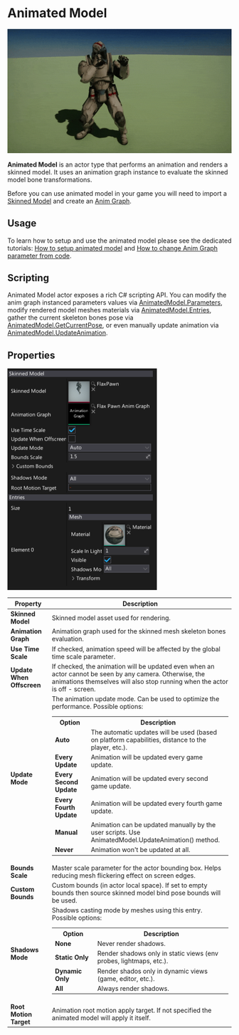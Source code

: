 # Animated Model

![Animated Model](media/animated-model.gif)

**Animated Model** is an actor type that performs an animation and renders a skinned model.
It uses an animation graph instance to evaluate the skinned model bone transformations.

Before you can use animated model in your game you will need to import a [Skinned Model](skinned-model/index.md) and create an [Anim Graph](anim-graph/index.md).

## Usage

To learn how to setup and use the animated model please see the dedicated tutorials: [How to setup animated model](tutorials/setup-animated-model.md) and [How to change Anim Graph parameter from code](tutorials/change-anim-graph-param.md).

## Scripting

Animated Model actor exposes a rich C# scripting API. You can modify the anim graph instanced parameters values via [AnimatedModel.Parameters](fixmeeee), modify rendered model meshes materials via [AnimatedModel.Entries](fixmeeee), gather the current skeleton bones pose via [AnimatedModel.GetCurrentPose](fixmeeee), or even manually update animation via [AnimatedModel.UpdateAnimation](fixmeeee).

## Properties

![Animated Model Properties](media/animated-model-properties.png)

| Property | Description |
|--------|--------|
| **Skinned Model** | Skinned model asset used for rendering. |
| **Animation Graph** | Animation graph used for the skinned mesh skeleton bones evaluation. |
| **Use Time Scale** | If checked, animation speed will be affected by the global time scale parameter. |
| **Update When Offscreen** | If checked, the animation will be updated even when an actor cannot be seen by any camera. Otherwise, the animations themselves will also stop running when the actor is off - screen. |
| **Update Mode** | The animation update mode. Can be used to optimize the performance. Possible options: <table><tbody><tr><th>Option</th><th>Description</th></tr><tr><td>**Auto**</td><td>The automatic updates will be used (based on platform capabilities, distance to the player, etc.).</td></tr><tr><td>**Every Update**</td><td>Animation will be updated every game update.</td></tr><tr><td>**Every Second Update**</td><td>Animation will be updated every second game update.</td></tr><tr><td>**Every Fourth Update**</td><td>Animation will be updated every fourth game update.</td></tr><tr><td>**Manual**</td><td>Animation can be updated manually by the user scripts. Use AnimatedModel.UpdateAnimation() method.</td></tr><tr><td>**Never**</td><td>Animation won't be updated at all.</td></tr></tbody></table>|
| **Bounds Scale** | Master scale parameter for the actor bounding box. Helps reducing mesh flickering effect on screen edges. |
| **Custom Bounds** | Custom bounds (in actor local space). If set to empty bounds then source skinned model bind pose bounds will be used. |
| **Shadows Mode** | Shadows casting mode by meshes using this entry. Possible options: <br><table><tbody><tr><th>Option</th><th>Description</th></tr><tr><td>**None**</td><td>Never render shadows.</td></tr><tr><td>**Static Only**</td><td>Render shadows only in static views (env probes, lightmaps, etc.).</td></tr><tr><td>**Dynamic Only**</td><td>Render shados only in dynamic views (game, editor, etc.).</td></tr><tr><td>**All**</td><td>Always render shadows.</td></tr></tbody></table> |
| **Root Motion Target** | Animation root motion apply target. If not specified the animated model will apply it itself. |

